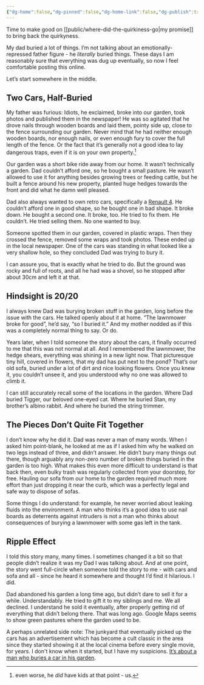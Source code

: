 ```yaml
---
{"dg-home":false,"dg-pinned":false,"dg-home-link":false,"dg-publish":true,"disabled rules":["header-increment","yaml-title","yaml-title-alias","file-name-heading"],"title":"My Dad Buried Things","dg-permalink":"my-dad-buried-things/","created-date":"2024-04-06T10:36:51","aliases":["My Dad Buried Things"],"linter-yaml-title-alias":"My Dad Buried Things","updated-date":"2025-05-05T17:44:28","tags":["dgarticle","personal"],"dg-path":"my-dad-buried-things.md","permalink":"/my-dad-buried-things/","dgPassFrontmatter":true}
---
```



Time to make good on [[public/where-did-the-quirkiness-go\|my promise]] to bring back the quirkyness.

My dad buried a lot of things. I’m not talking about an emotionally-repressed father figure - he _literally_ buried things. These days I am reasonably sure that everything was dug up eventually, so now I feel comfortable posting this online.

Let’s start somewhere in the middle.

## Two Cars, Half-Buried
My father was furious: Idiots, he exclaimed, broke into our garden, took photos and published them in the newspaper! He was so agitated that he drove nails through wooden boards and laid them, pointy side up, close to the fence surrounding our garden. Never mind that he had neither enough wooden boards, nor enough nails, or even enough fury to cover the full length of the fence. Or the fact that it’s generally not a good idea to lay dangerous traps, even if it is on your own property.[^1]

Our garden was a short bike ride away from our home. It wasn’t technically a garden. Dad couldn’t afford one, so he bought a small pasture. He wasn’t allowed to use it for anything besides growing trees or feeding cattle, but he built a fence around his new property, planted huge hedges towards the front and did what he damn well pleased.

Dad also always wanted to own retro cars, specifically a [Renault 4](https://en.wikipedia.org/wiki/Renault_4). He couldn’t afford one in good shape, so he bought one in bad shape. It broke down. He bought a second one. It broke, too. He tried to fix them. He couldn’t. He tried selling them. No one wanted to buy.

Someone spotted them in our garden, covered in plastic wraps. Then they crossed the fence, removed some wraps and took photos. These ended up in the local newspaper. One of the cars was standing in what looked like a very shallow hole, so they concluded Dad was trying to bury it.

I can assure you, that is exactly what he tried to do. But the ground was rocky and full of roots, and all he had was a shovel, so he stopped after about 30cm and left it at that.

## Hindsight is 20/20
I always knew Dad was burying broken stuff in the garden, long before the issue with the cars. He talked openly about it at home. “The lawnmower broke for good”, he’d say, “so I buried it.” And my mother nodded as if this was a completely normal thing to say. Or do.

Years later, when I told someone the story about the cars, it finally occurred to me that this was not normal at all. And I remembered the lawnmower, the hedge shears, everything was shining in a new light now.  That picturesque tiny hill, covered in flowers, that my dad has put next to the pond?  That’s our old sofa, buried under a lot of dirt and nice looking flowers. Once you knew it, you couldn’t unsee it, and you understood why no one was allowed to climb it.

I can still accurately recall some of the locations in the garden. Where Dad buried Tigger, our beloved one-eyed cat. Where he buried Stan, my brother’s albino rabbit. And where he buried  the string trimmer.

## The Pieces Don’t Quite Fit Together
I don’t know why he did it. Dad was never a man of many words. When I asked him point-blank, he looked at me as if I asked him why he walked on two legs instead of three, and didn’t answer. He didn’t bury many things out there, though arguably any non-zero number of broken things buried in the garden is too high. What makes this even more difficult to understand is that back then, even bulky trash was regularly collected from your doorstep, for free. Hauling our sofa from our home to the garden required much more effort than just dropping it near the curb, which was a perfectly legal and safe way to dispose of sofas.

Some things I do understand: for example, he never worried about leaking fluids into the environment. A man who thinks it’s a good idea to use nail boards as deterrents against intruders is not a man who thinks about consequences of burying a lawnmower with some gas left in the tank.

## Ripple Effect
I told this story many, many times. I sometimes changed it a bit so that people didn’t realize it was my Dad I was talking about. And at one point, the story went full-circle when someone told the story to me - with cars and sofa and all - since he heard it somewhere and thought I’d find it hilarious. I did.

Dad abandoned his garden a long time ago, but didn’t dare to sell it for a while. Understandably. He tried to gift it to my siblings and me. We all declined. I understand he sold it eventually, after properly getting rid of everything that didn’t belong there. That was long ago. Google Maps seems to show green pastures where the garden used to be.

A perhaps unrelated side note: The junkyard that eventually picked up the cars has an advertisement which has become a cult classic in the area since they started showing  it at the local cinema before every single movie, for years. I don't know when it started, but I have my suspicions. [It’s about a man who buries a car in his garden](https://www.youtube.com/watch?v=pPO_Z2Z9RuM).

[^1]: even worse, he _did_ have kids at that point - us.
